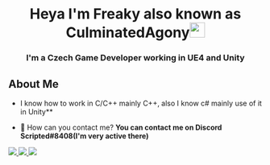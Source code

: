 <h1 align="center">Heya I'm Freaky also known as CulminatedAgony<img src="https://raw.githubusercontent.com/MartinHeinz/MartinHeinz/master/wave.gif" width="30px"> </h1>
<h3 align="center">I'm a Czech Game Developer working in UE4 and Unity</h3>


## About Me

- ‍I know how to work in C/C++ mainly C++, also I know c# mainly use of it in Unity**

- 📱 How can you contact me? **You can contact me on Discord Scripted#8408(I'm very active there)**

<p align="left"> 
    <a href="https://isocpp.org/" target="_blank"> <img src="https://img.icons8.com/color/48/000000/c-plus-plus-logo.png"/> </a>
    <a href="https://docs.microsoft.com/cs-cz/dotnet/csharp/" target="_blank"> <img src="https://img.icons8.com/color/344/c-sharp-logo.png"/> </a>
    <a href="https://www.unrealengine.com/" target="_blank"> <img src="https://img.icons8.com/nolan/48/unreal-engine.png"/> </a>
</p>
